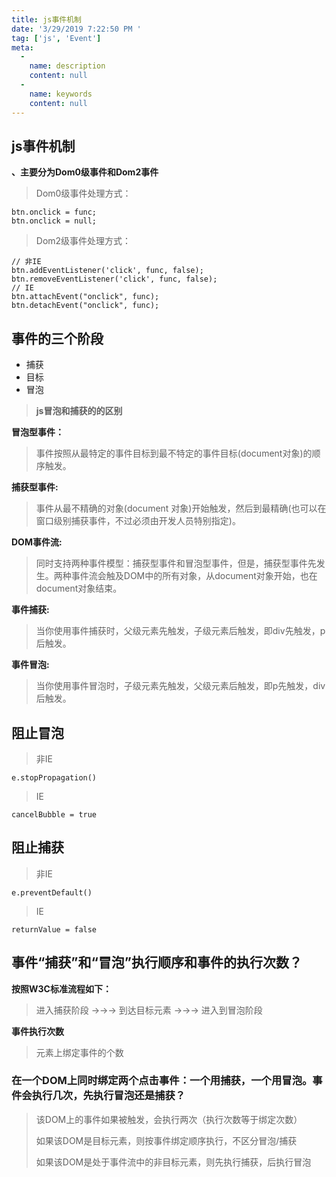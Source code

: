 ```yaml
---
title: js事件机制
date: '3/29/2019 7:22:50 PM '
tag: ['js', 'Event']
meta:
  -
    name: description
    content: null
  -
    name: keywords
    content: null
---
```

## js事件机制

**、主要分为Dom0级事件和Dom2事件**

> Dom0级事件处理方式： 

	btn.onclick = func; 
   	btn.onclick = null; 

> Dom2级事件处理方式：
	
	// 非IE
	btn.addEventListener('click', func, false); 
    btn.removeEventListener('click', func, false); 
	// IE
    btn.attachEvent("onclick", func); 
    btn.detachEvent("onclick", func); 

## 事件的三个阶段

- 捕获
- 目标
- 冒泡

> **js冒泡和捕获的的区别**

**冒泡型事件：**

> 事件按照从最特定的事件目标到最不特定的事件目标(document对象)的顺序触发。 

**捕获型事件:**

> 事件从最不精确的对象(document 对象)开始触发，然后到最精确(也可以在窗口级别捕获事件，不过必须由开发人员特别指定)。 

**DOM事件流:**

> 同时支持两种事件模型：捕获型事件和冒泡型事件，但是，捕获型事件先发生。两种事件流会触及DOM中的所有对象，从document对象开始，也在document对象结束。 

**事件捕获:**

> 当你使用事件捕获时，父级元素先触发，子级元素后触发，即div先触发，p后触发。 

**事件冒泡:**

> 当你使用事件冒泡时，子级元素先触发，父级元素后触发，即p先触发，div后触发。 

## 阻止冒泡

> 非IE

	e.stopPropagation()

> IE

	cancelBubble = true

## 阻止捕获

> 非IE

	e.preventDefault()

> IE

	returnValue = false

## 事件“捕获”和“冒泡”执行顺序和事件的执行次数？

**按照W3C标准流程如下：**

> 进入捕获阶段 →→→ 到达目标元素 →→→ 进入到冒泡阶段

**事件执行次数**

> 元素上绑定事件的个数

### 在一个DOM上同时绑定两个点击事件：一个用捕获，一个用冒泡。事件会执行几次，先执行冒泡还是捕获？ 

> 该DOM上的事件如果被触发，会执行两次（执行次数等于绑定次数）
>  
> 如果该DOM是目标元素，则按事件绑定顺序执行，不区分冒泡/捕获
> 
> 如果该DOM是处于事件流中的非目标元素，则先执行捕获，后执行冒泡 


